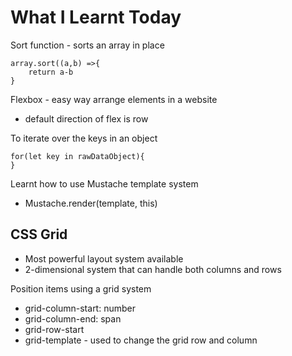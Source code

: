 # What I Learnt Today

Sort function - sorts an array in place

    array.sort((a,b) =>{
        return a-b
    }


Flexbox - easy way arrange elements in a website
- default direction of flex is row

To iterate over the keys in an object

    for(let key in rawDataObject){
    }

Learnt how to use Mustache template system
 - Mustache.render(template, this)

## CSS Grid

- Most powerful layout system available
- 2-dimensional system that can handle both columns and rows

Position items using a grid system
- grid-column-start: number
- grid-column-end: span
- grid-row-start
- grid-template - used to change the grid row and column
